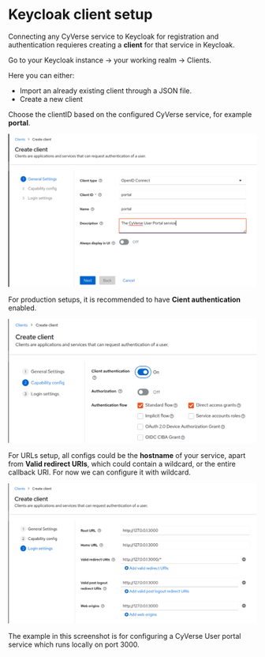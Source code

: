 # Keycloak client setup

Connecting any CyVerse service to Keycloak for registration and authentication requieres creating a **client** for that service in Keycloak.

Go to your Keycloak instance -> your working realm -> Clients.

Here you can either:

- Import an already existing client through a JSON file.
- Create a new client

Choose the clientID based on the configured CyVerse service, for example **portal**.

![Client Create](../../assets/client_create.png)

For production setups, it is recommended to have **Cient authentication** enabled.

![Client Auth](../../assets/client_auth.png)

For URLs setup, all configs could be the **hostname** of your service, apart from **Valid redirect URIs**, which could contain a wildcard, or the entire callback URI. For now we can configure it with wildcard.

![Client Uri](../../assets/client_uri.png)

The example in this screenshot is for configuring a CyVerse User portal service which runs locally on port 3000.

